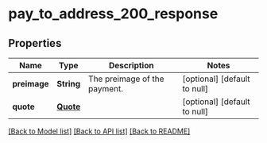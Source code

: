 # pay_to_address_200_response
## Properties

| Name | Type | Description | Notes |
|------------ | ------------- | ------------- | -------------|
| **preimage** | **String** | The preimage of the payment. | [optional] [default to null] |
| **quote** | [**Quote**](.md) |  | [optional] [default to null] |

[[Back to Model list]](../README.md#documentation-for-models) [[Back to API list]](../README.md#documentation-for-api-endpoints) [[Back to README]](../README.md)

